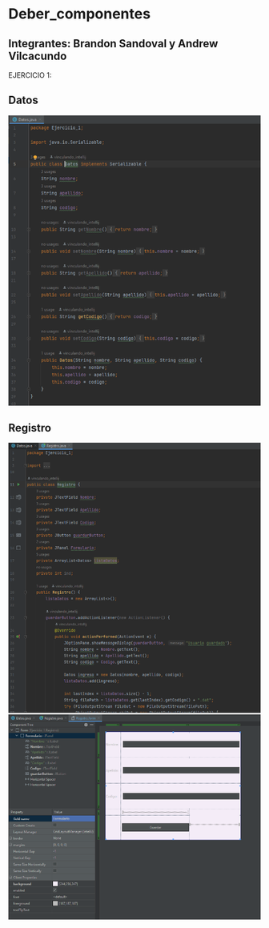 # Deber_componentes
## Integrantes: Brandon Sandoval y Andrew Vilcacundo


EJERCICIO 1:

## Datos
![](datos.png)
## Registro
![](registro1.png)
![](registro2.png)

